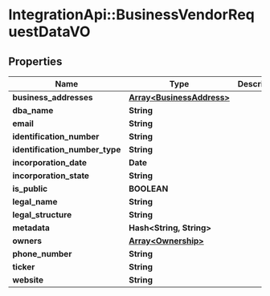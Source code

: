 # IntegrationApi::BusinessVendorRequestDataVO

## Properties
Name | Type | Description | Notes
------------ | ------------- | ------------- | -------------
**business_addresses** | [**Array&lt;BusinessAddress&gt;**](BusinessAddress.md) |  | [optional] 
**dba_name** | **String** |  | [optional] 
**email** | **String** |  | [optional] 
**identification_number** | **String** |  | [optional] 
**identification_number_type** | **String** |  | [optional] 
**incorporation_date** | **Date** |  | [optional] 
**incorporation_state** | **String** |  | [optional] 
**is_public** | **BOOLEAN** |  | [optional] 
**legal_name** | **String** |  | [optional] 
**legal_structure** | **String** |  | [optional] 
**metadata** | **Hash&lt;String, String&gt;** |  | [optional] 
**owners** | [**Array&lt;Ownership&gt;**](Ownership.md) |  | [optional] 
**phone_number** | **String** |  | [optional] 
**ticker** | **String** |  | [optional] 
**website** | **String** |  | [optional] 



